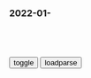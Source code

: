 ### 2022-01-　

```note
```

<table id="tbc" style="white-space:pre-wrap">
</table>
<button onclick="toggleb()">toggle</button>
<button onclick="loadparse()">loadparse</button>
<br>
<!-- 🌸<br>🍅-　-🍑<hr>🍀 -->
<pre>
<textarea rows="30" cols="100" style="display: none" id="tar">

《百家讲坛》 20220718 zg史话（隋唐篇） 3 除旧布新_CCTV节目官网-CCTV-10_央视网(cctv.com)
https://tv.cctv.com/2022/07/18/VIDEmPqAqWYZWczzWCY74JNQ220718.shtml?spm=C59377.PhY3mfGXKdo3.EmOwVbjiQP0D.36

三省权力互相牵制，裁判就是裁判，不能既当裁判又当球员，既制定规则，又参与其中。z策由大家共同商定，不是比一个人想当然地拍脑门决策科学得多理性的多吗。

都知道隋朝时间短，前后只有三十八年，那为什么亡g亡得这么快，肯定是皇帝昏庸朝廷腐败吗？还真不是。

大家想法不同，是非不一为的都是公事。如果人人都护己之短，怕被人批评，一被批评就怀恨在心。或者碍于情面，明明知道z策错了，也不指出来。

家里的子女要无条件服从家长，一g的百x要无条件服从君主。g是放大的家，君主是放大的家长。子孙辱骂父祖，妻子殴打丈夫，这都是目无尊长。

这后面隐藏的信息是全m要无条件顺从君主。

可见法治虽然重要，但是君q不容侵犯。

行z区太多，办事效率就低。而且庞大的地方官僚队伍要钱养，g家财z压力大，老百x受不了。

zy不能集q，不能实现对地方的绝对l导，他这皇帝当得还有什么劲呢？

<font size="1" style="color:#DCDCDC">2022-07-19</font>

《百家讲坛》 20220331 了不起的《黄帝内经》 30 z医方法在身边_CCTV节目g网-CCTV-10_y视网(cctv.com)
https://tv.cctv.com/2022/03/31/VIDEWMSxt7MyOUt5cJn99JGc220331.shtml?spm=C53121759377.PpQpNjJyNZw2.0.0

<font size="1" style="color:#DCDCDC">2022-03-31</font>

《黄帝内经》法于阴阳，和于术数_规律
https://www.sohu.com/a/414882907_99916460

《黄帝内经》开篇就讲了：上古之人，其知道者，法于阴阳，和于术数。食饮有节，起居有常，不妄作劳，故能形神俱，而尽终其天年，度百岁乃去。

<font size="1" style="color:#DCDCDC">2022-03-31</font>

《百家讲坛》 20220330 了不起的《黄帝内经》 29 各选妙招巧养护_CCTV节目官网-CCTV-10_央视网(cctv.com)
https://tv.cctv.com/2022/03/30/VIDE1Uo3nihBALaa9jhNZC8t220330.shtml?spm=C53121759377.PpQpNjJyNZw2.0.0

阴阳角度，五行角度，九种体质。

<font size="1" style="color:#DCDCDC">2022-03-31</font>

《百家讲坛》 20220308 了不起的《黄帝内经》 7 为什么会有情绪_CCTV节目g网-CCTV-10_y视网(cctv.com)
https://tv.cctv.com/2022/03/08/VIDEAzFX0doQTgmWCSBgoR2K220308.shtml

<font size="1" style="color:#DCDCDC">2022-03-08</font>

《百家讲坛》 20220221 zg传世名画（上部） 7 似水年华_CCTV节目g网-CCTV-10_y视网(cctv.com)
https://tv.cctv.com/2022/02/21/VIDEKlKFj1yEAyrtob3XYouQ220221.shtml

不满和压抑
在文艺作品中也会有所反应，
第一，就是风格偏向阴柔和低迷，

第二，是富贵统治阶层，他们虽然焦虑不安，但是又无计可施，所以就变本加厉地醉生梦死。把这种不安全感，发泄在恣纵无尽的享乐之中。

阔叶眉，大白脸，樱桃口，是很夸张的妆容。显示出一种怪异的，另类的，病态的审美。这都是sh文化生机殆尽，转向颓唐和扭曲的表现。

<font size="1" style="color:#DCDCDC">2022-02-21</font>

苦辛吟_百度百科
https://baike.baidu.com/item/%E8%8B%A6%E8%BE%9B%E5%90%9F

垅上扶犁儿⑴，手种腹长饥。
窗下抛梭女⑵，手织身无衣。
我愿燕赵姝⑶，化为嫫母姿⑷。
一笑不值钱⑸，自然家国肥⑹。

<font size="1" style="color:#DCDCDC">2022-02-21</font>

《百家讲坛》 20220220 zg传世名画（上部） 6 纤手素织_CCTV节目g网-CCTV-10_y视网(cctv.com)
https://tv.cctv.com/2022/02/20/VIDE87nPvBo3XKDTiNwO4QYr220220.shtml

这个老妪面目苍老，神情萎顿。口中无牙，目光呆滞。
麻木，萎靡，灵魂似乎被抽离，想哭都没有眼泪。

<font size="1" style="color:#DCDCDC">2022-02-21</font>

</textarea>
</pre>
<!-- 🍀<br>🍑-　-🍅<hr>🌸 -->

```tip
```

<script src="https://cdn.jsdelivr.net/npm/jquery@3.5.1/dist/jquery.min.js"></script>

<link rel="stylesheet" href="https://cdn.jsdelivr.net/gh/fancyapps/fancybox@3.5.7/dist/jquery.fancybox.min.css" />
<script src="https://cdn.jsdelivr.net/gh/fancyapps/fancybox@3.5.7/dist/jquery.fancybox.min.js"></script>

<script type="text/javascript">

var __urlRegex = /(\b(https?|ftp|file):\/\/[-A-Z0-9+&@#\/%?=~_|!:,.;]*[-A-Z0-9+&@#\/%=~_|])/ig;
var __imgRegex = /\.(?:jpe?g|gif|png|webp)$/i;

loadparse();

function parseURL($string){

    var exp = __urlRegex;
    return $string.replace(exp,function(match){
            __imgRegex.lastIndex=0;
            if(__imgRegex.test(match)){
                return '<a data-fancybox="gallery" href="' + match.replace("/p=700", "")
                 + '"><img src="' + match.replace("/p=700", "/p=160x200")+'" width="64"></a>';
            }
            else{
                return '<a href="' + match + '" target="_blank">' + match + '</a>';
            }
        }
    );
}

function loadparse() {
  tbc.innerHTML = parseURL(tar.value);
}

function toggleb() {
  var x = document.getElementById("tar");
  if (x.style.display === "none") {
    x.style.display = "";
  } else {
    x.style.display = "none";
  }
}

</script>
